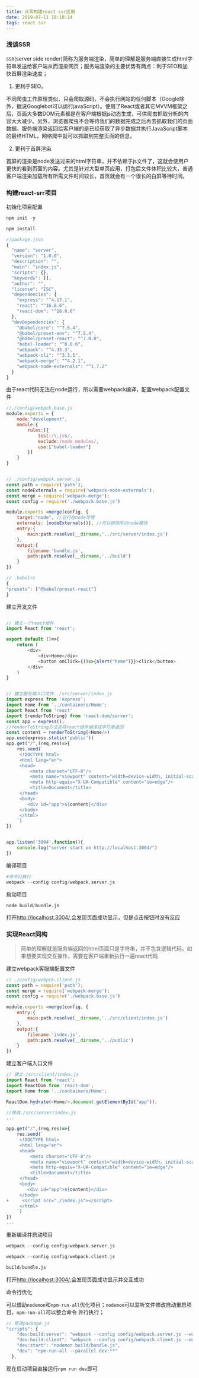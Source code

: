 ```yaml
---
title: 从零构建react ssr应用
date: 2019-07-11 18:18:14
tags: react ssr
---
```


### 浅谈SSR

`SSR`(server side render)简称为服务端渲染，简单的理解是服务端直接生成html字符串发送给客户端从而渲染网页；服务端渲染的主要优势有两点：利于SEO和加快首屏渲染速度；
1. 更利于SEO。

不同爬虫工作原理类似，只会爬取源码，不会执行网站的任何脚本（Google除外，据说Googlebot可以运行javaScript）。使用了React或者其它MVVM框架之后，页面大多数DOM元素都是在客户端根据js动态生成，可供爬虫抓取分析的内容大大减少。另外，浏览器爬虫不会等待我们的数据完成之后再去抓取我们的页面数据。服务端渲染返回给客户端的是已经获取了异步数据并执行JavaScript脚本的最终HTML，网络爬中就可以抓取到完整页面的信息。

2. 更利于首屏渲染

首屏的渲染是node发送过来的html字符串，并不依赖于js文件了，这就会使用户更快的看到页面的内容。尤其是针对大型单页应用，打包后文件体积比较大，普通客户端渲染加载所有所需文件时间较长，首页就会有一个很长的白屏等待时间。

### 构建react-srr项目

初始化项目配置
```javascript
npm init -y

npm install

//package.json
{
  "name": "server",
  "version": "1.0.0",
  "description": "",
  "main": "index.js",
  "scripts": {},
  "keywords": [],
  "author": "",
  "license": "ISC",
  "dependencies": {
    "express": "^4.17.1",
    "react": "^16.8.6",
    "react-dom": "^16.8.6"
  },
  "devDependencies": {
    "@babel/core": "^7.5.4",
    "@babel/preset-env": "^7.5.4",
    "@babel/preset-react": "^7.0.0",
    "babel-loader": "^8.0.6",
    "webpack": "^4.35.3",
    "webpack-cli": "^3.3.5",
    "webpack-merge": "^4.2.1",
    "webpack-node-externals": "^1.7.2"
  }
}

```
由于react代码无法在node运行，所以需要webpack编译，配置webpack配置文件

```javascript
//./config/webpck.base.js
module.exports = {
    mode:"development",
    module:{
        rules:[{
            test:/\.js$/,
            exclude:/node_modules/,
            use:["babel-loader"]
        }]
    }
}


// ./config/webpck.server.js
const path = require('path');
const nodeExternals = require('webpack-node-externals');
const merge = require('webpack-merge');
const config = require('./webpack.base.js')

module.exports =merge(config, {
    target:"node", //运行在node环境
    externals: [nodeExternals()], //可以排除所以node模块
    entry:{
        main:path.resolve(__dirname,'../src/server/index.js')
    },
    output:{
        filename:'bundle.js',
        path:path.resolve(__dirname,'../build')
    }
})

// .babelrc
{
"presets": ["@babel/preset-react"]
}
```

建立开发文件

```javascript

// 建立一个react组件
import React from 'react';

export default ()=>{
    return (
        <div>
            <div>Home</div>
            <button onClick={()=>{alert("home")}}>click</button>
        </div>
    )
}


// 建立服务端入口文件../src/server/index.js
import express from 'express';
import Home from '../containers/Home';
import React from 'react'
import {renderToString} from 'react-dom/server';
const app = express();
//renderToString方法会将react组件编译成字符串返回
const content = renderToString(<Home/>)
app.use(express.static('public'))
app.get("/",(req,res)=>{
    res.send(`
     <!DOCTYPE html>
     <html lang="en">
     <head>
         <meta charset="UTF-8"/>
         <meta name="viewport" content="width=device-width, initial-scale=1.0"/>
         <meta http-equiv="X-UA-Compatible" content="ie=edge"/>
         <title>Document</title>
     </head>
     <body>
        <div id="app">${content}</div>
     </body>
     </html>
    `)
})


app.listen('3004',function(){
    console.log("server start on http://localhost:3004/")
})

```

编译项目
```s
#命令行执行
webpack --config config/webpack.server.js

```

启动项目
```s
node build/bundle.js
```

打开[http://localhost:3004/](http://localhost:3004/),会发现页面成功显示，但是点击按钮时没有反应


### 实现React同构

> 简单的理解就是服务端返回的html页面只是字符串，并不包含逻辑代码，如果想要实现交互操作，需要在客户端重新执行一遍react代码

建立webpack客服端配置文件

```javascript
// ./config/webpck.client.js
const path = require('path');
const merge = require('webpack-merge');
const config = require('./webpack.base.js')

module.exports =merge(config, {
    entry:{
        main:path.resolve(__dirname,'../src/client/index.js')
    },
    output:{
        filename:'index.js',
        path:path.resolve(__dirname,'../public')
    }
})
```

建立客户端入口文件

```javascript
// 建立./src/client/index.js
import React from 'react';
import ReactDom from 'react-dom';
import Home from '../containers/Home';

ReactDom.hydrate(<Home/>,document.getElementById("app"));

//修改./src/server/index.js
...

app.get("/",(req,res)=>{
    res.send(`
     <!DOCTYPE html>
     <html lang="en">
     <head>
         <meta charset="UTF-8"/>
         <meta name="viewport" content="width=device-width, initial-scale=1.0"/>
         <meta http-equiv="X-UA-Compatible" content="ie=edge"/>
         <title>Document</title>
     </head>
     <body>
        <div id="app">${content}</div>
     </body>
+     <script src="./index.js"></script>
     </html>
    `)
})
...
```

重新编译并启动项目

```s
webpack --config config/webpack.server.js

webpack --config config/webpack.client.js

build/bundle.js
```
打开[http://localhost:3004/](http://localhost:3004/),会发现页面成功显示并交互成功


命令行优化

可以借助`nodemon`和`npm-run-all`优化项目；`nodemon`可以监听文件修改自动重启项目，`npm-run-all`可以整合命令 并行执行；

```javascript
// 修改package.js
"scripts": {
    "dev:build:server": "webpack --config config/webpack.server.js --watch",
    "dev:build:client": "webpack --config config/webpack.client.js --watch",
    "dev:start": "nodemon build/bundle.js",
    "dev": "npm-run-all --parallel dev:**"
  },
```
现在启动项目直接运行`npm run dev`即可

